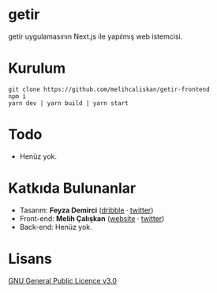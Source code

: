 # getir
getir uygulamasının Next.js ile yapılmış web istemcisi.

# Kurulum
```
git clone https://github.com/melihcaliskan/getir-frontend
npm i
yarn dev | yarn build | yarn start
```

# Todo
- Henüz yok.

# Katkıda Bulunanlar
- Tasarım: **Feyza Demirci** ([dribble](https://dribbble.com/feyzademirci) · [twitter](https://twitter.com/corbieofthesoul))
- Front-end: **Melih Çalışkan** ([website](https://melihcaliskan.com) · [twitter](https://twitter.com/melih_caliskan))
- Back-end: Henüz yok.

# Lisans
[GNU General Public Licence v3.0](http://www.gnu.org/licenses/gpl-3.0.tr.html)